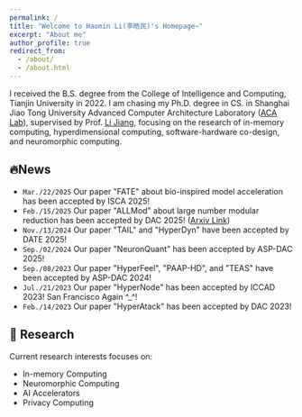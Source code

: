 ```yaml
---
permalink: /
title: "Welcome to Haomin Li(李皓民)'s Homepage~"
excerpt: "About me"
author_profile: true
redirect_from: 
  - /about/
  - /about.html
---
```


I received the B.S. degree from the College of Intelligence and Computing, Tianjin University in 2022. I am chasing my Ph.D. degree in CS. in Shanghai Jiao Tong University Advanced Computer Architecture Laboratory ([ACA Lab](https://acalab.sjtu.edu.cn/CN/)), supervised by Prof. [Li Jiang](https://cs.sjtu.edu.cn/~jiangli//), focusing on the research of in-memory computing, hyperdimensional computing, software-hardware co-design, and neuromorphic computing. 

🔥News
-----------

- `Mar./22/2025` Our paper "FATE" about bio-inspired model acceleration has been accepted by ISCA 2025!
- `Feb./15/2025` Our paper "ALLMod" about large number modular reduction has been accepted by DAC 2025! ([Arxiv Link](https://arxiv.org/abs/2503.15916))
- `Nov./13/2024` Our paper "TAIL" and "HyperDyn" have been accepted by DATE 2025!
- `Sep./02/2024` Our paper "NeuronQuant" has been accepted by ASP-DAC 2025!
- `Sep./08/2023` Our paper "HyperFeel", "PAAP-HD", and "TEAS" have been accepted by ASP-DAC 2024!
- `Jul./21/2023` Our paper "HyperNode" has been accepted by ICCAD 2023! San Francisco Again ^_^!
- `Feb./14/2023` Our paper "HyperAtack" has been accepted by DAC 2023!

📝 Research
-----------
Current research interests focuses on:

- In-memory Computing
- Neuromorphic Computing
- AI Accelerators
- Privacy Computing

<script type='text/javascript' id='clustrmaps' src='//cdn.clustrmaps.com/map_v2.js?cl=ffffff&w=300&t=tt&d=vmm-JBv9HN9AnFkVOJAR_Yt8LfDTwecx2cZYZP-MXDs&cmn=f8a400'></script>
<!-- <script type='text/javascript' id='clustrmaps' src='//cdn.clustrmaps.com/map_v2.js?cl=ffffff&w=300&t=tt&d=MzxkVuIyMqaXwpb3hb-CacDwfwMqLcy49w-GqkJsiYs&co=8dc3e9&cmo=3acc3a&cmn=ff5353&ct=ffffff'></script> -->

